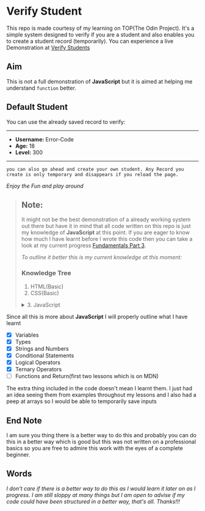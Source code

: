 # Verify Student

This repo is made courtesy of my learning on TOP(The Odin Project). It's a simple system designed to verify if you are a student and also enables you to create a student record (temporarily). You can experience a live Demonstration at [Verify Students](https://littledannie.github.io/Verify-Students/)

## Aim

This is not a full demonstration of **JavaScript** but it is aimed at helping me understand `function` better.

## Default Student

You can use the already saved record to verify:

----
- **Username:** Error-Code
- **Age:** 18
- **Level:** 300
----

    you can also go ahead and create your own student. Any Record you create is only temporary and disappears if you reload the page.

_Enjoy the Fun and play around_

> ## Note:
> It might not be the best demonstration of a already working system out there but have it in mind that all code written on this repo is just my knowledge of **JavaScript** at this point. If you are eager to know how much I have learnt before I wrote this code then you can take a look at my current progress [Fundamentals Part 3](https://www.theodinproject.com/lessons/foundations-fundamentals-part-3).
>
> *To outline it better this is my current knowledge at this moment:*
> ### Knowledge Tree
> 1. HTML(Basic)
> 2. CSS(Basic)
> <details><summary>3. JavaScript</summary>
 Since all this is more about **JavaScript** I will properly outline what I have learnt
 - [x] Variables
 - [x] Types
 - [x] Strings and Numbers
 - [x] Conditional Statements
 - [x] Logical Operators
 - [x] Ternary Operators
 - [ ] Functions and Return(first two lessons which is on MDN)
</details>

The extra thing included in the code doesn't mean I learnt them. I just had an idea seeing them from examples throughout my lessons and I also had a peep at arrays so I would be able to temporarily save inputs

## End Note

I am sure you thing there is a better way to do this and probably you can do this in a better way which is good but this was not written on a professional basics so you are free to admire this work with the eyes of a complete beginner.

## Words
_I don't care if there is a better way to do this as I would learn it later on as I progress. I am still sloppy at many things but I am open to advise if my code could have been structured in a better way, that's all. Thanks!!!_